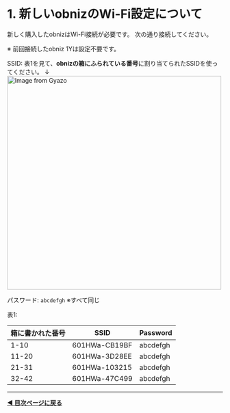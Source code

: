 # 1. 新しいobnizのWi-Fi設定について

新しく購入したobnizはWi-Fi接続が必要です。
次の通り接続してください。

※ 前回接続したobniz 1Yは設定不要です。


SSID: 表1を見て、**obnizの箱にふられている番号**に割り当てられたSSIDを使ってください。
↓
<a href="https://gyazo.com/8159a04221216d8b06265dec2bb3b0c2"><img src="https://i.gyazo.com/8159a04221216d8b06265dec2bb3b0c2.jpg" alt="Image from Gyazo" width="500"/></a>


パスワード: `abcdefgh` ※すべて同じ


表1:

| 箱に書かれた番号 | SSID          | Password      |
|-------------|---------------|---------------|
|  1-10| 601HWa-CB19BF | abcdefgh      |
|   11-20  | 601HWa-3D28EE | abcdefgh      |
|  21-31| 601HWa-103215 | abcdefgh      |
|  32-42| 601HWa-47C499 | abcdefgh      |




---

**[◀ 目次ページに戻る](./readme.md)**